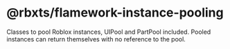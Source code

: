 # @rbxts/flamework-instance-pooling
Classes to pool Roblox instances, UIPool and PartPool included. Pooled instances can return themselves with no reference to the pool.